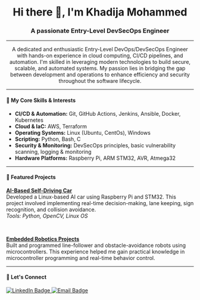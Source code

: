 <h1 align="center">Hi there 👋, I'm Khadija Mohammed</h1>

<h3 align="center">A passionate Entry-Level DevSecOps Engineer</h3>

---

<p align="center">
  A dedicated and enthusiastic Entry-Level DevOps/DevSecOps Engineer with hands-on experience in cloud computing, CI/CD pipelines, and automation. I'm skilled in leveraging modern technologies to build secure, scalable, and automated systems. My passion lies in bridging the gap between development and operations to enhance efficiency and security throughout the software lifecycle.
</p>

---

<h4 align="left">🧠 My Core Skills & Interests</h4>

- **CI/CD & Automation:** Git, GitHub Actions, Jenkins, Ansible, Docker, Kubernetes
- **Cloud & IaC:** AWS, Terraform
- **Operating Systems:** Linux (Ubuntu, CentOs), Windows
- **Scripting:** Python, Bash, C
- **Security & Monitoring:** DevSecOps principles, basic vulnerability scanning, logging & monitoring
- **Hardware Platforms:** Raspberry Pi, ARM STM32, AVR, Atmega32

---

<h4 align="left">🚀 Featured Projects</h4>

<p>
  <b><a href="#">AI-Based Self-Driving Car</a></b>
  <br>
  Developed a Linux-based AI car using Raspberry Pi and STM32. This project involved implementing real-time decision-making, lane keeping, sign recognition, and collision avoidance.
  <br>
  <i>Tools: Python, OpenCV, Linux OS</i>
</p>
<br>
<p>
  <b><a href="#">Embedded Robotics Projects</a></b>
  <br>
  Built and programmed line-follower and obstacle-avoidance robots using microcontrollers. This experience helped me gain practical knowledge in microcontroller programming and real-time behavior control.
</p>

---

<h4 align="left">🤝 Let's Connect</h4>

<p>
  <a href="https://linkedin.com/in/khadija-mohammed" target="_blank">
    <img src="https://img.shields.io/badge/LinkedIn-0077B5?style=for-the-badge&logo=linkedin&logoColor=white" alt="LinkedIn Badge"/>
  </a>
  <a href="mailto:khdyjtm@gmail.com">
    <img src="https://img.shields.io/badge/Email-D14836?style=for-the-badge&logo=gmail&logoColor=white" alt="Email Badge"/>
  </a>
</p>
